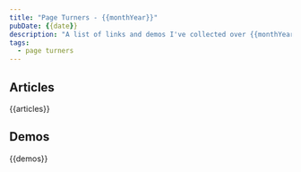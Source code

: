```yaml
---
title: "Page Turners - {{monthYear}}"
pubDate: {{date}}
description: "A list of links and demos I've collected over {{monthYear}}, with the intention of posting monthly"
tags:
  - page turners
---
```


## Articles
{{articles}}

## Demos
{{demos}}
